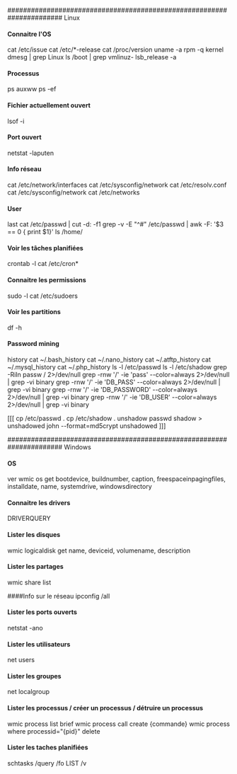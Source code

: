 ###################################################################### Linux
#### Connaitre l'OS
cat /etc/issue
cat /etc/*-release
cat /proc/version
uname -a
rpm -q kernel
dmesg | grep Linux
ls /boot | grep vmlinuz-
lsb_release -a

#### Processus 
ps auxww
ps -ef

#### Fichier actuellement ouvert 
lsof -i

#### Port ouvert
netstat -laputen

#### Info réseau
cat /etc/network/interfaces
cat /etc/sysconfig/network
cat /etc/resolv.conf
cat /etc/sysconfig/network
cat /etc/networks

#### User
last
cat /etc/passwd | cut -d: -f1
grep -v -E "^#" /etc/passwd | awk -F: '$3 == 0 { print $1}'
ls /home/

#### Voir les tâches planifiées
crontab -l
cat /etc/cron*

#### Connaitre les permissions 
sudo -l
cat /etc/sudoers

#### Voir les partitions
df -h

#### Password mining
history
cat ~/.bash_history
cat ~/.nano_history
cat ~/.atftp_history
cat ~/.mysql_history
cat ~/.php_history
ls -l /etc/passwd
ls -l /etc/shadow
grep -RiIn passw / 2>/dev/null
grep -rnw '/' -ie 'pass' --color=always 2>/dev/null | grep -vi binary
grep -rnw '/' -ie 'DB_PASS' --color=always 2>/dev/null | grep -vi binary
grep -rnw '/' -ie 'DB_PASSWORD' --color=always 2>/dev/null | grep -vi binary
grep -rnw '/' -ie 'DB_USER' --color=always 2>/dev/null | grep -vi binary

[[[ cp /etc/passwd .
cp /etc/shadow .
unshadow passwd shadow > unshadowed
john --format=md5crypt unshadowed ]]]

###################################################################### Windows
#### OS
ver
wmic os get bootdevice, buildnumber, caption, freespaceinpagingfiles, installdate, name, systemdrive, windowsdirectory

#### Connaitre les drivers
DRIVERQUERY

#### Lister les disques
wmic logicaldisk get name, deviceid, volumename, description

#### Lister les partages
wmic share list

####Info sur le réseau
ipconfig /all

#### Lister les ports ouverts
netstat -ano

#### Lister les utilisateurs
net users

#### Lister les groupes
net localgroup 

#### Lister les processus / créer un processus / détruire un processus
wmic process list brief
wmic process call create {commande}
wmic process where processid="{pid}" delete

#### Lister les taches planifiées
schtasks /query /fo LIST /v
